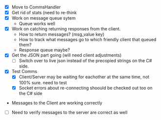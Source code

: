
- [x] Move to CommsHandler
- [x] Get rid of stats (need to re-think
- [x] Work on message queue sytem
	- Queue works well
- [x] Work on catching returning responses from the client.
	- How to return messages? (msg_value key)
	- How to track what messages go to which friendly client that queued them?
	- Response queue maybe?
- [x] Get the JSON part going (will need client adjustments)
	- [ ] Switch over to live json instead of the precopied strings on the C# side.
- [x] Test Comms
	- [x] Client/Server may be waiting for eachother at the same time, not 100% sure. need to test
	- [x] Socket errors about re-connecting shoould be checked out too on the C# side
- Messages to the Client are working correctly
- [ ] Need to verify messages to the server are correct as well